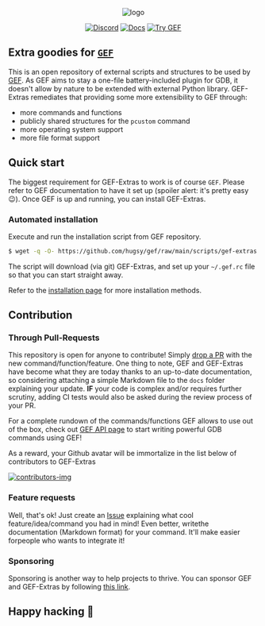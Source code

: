 <p align="center">
  <img src="https://i.imgur.com/KW9Bt8D.png" alt="logo"/>
</p>

<p align="center">
    <a href="https://discord.gg/HCS8Hg7"><img alt="Discord" src="https://img.shields.io/badge/Discord-BlahCats-yellow"></a>
  <a href="https://hugsy.github.io/gef-extras"><img alt="Docs" src="https://img.shields.io/badge/Docs-gh--pages-brightgreen"></a>
  <a title="Use the IDs: gef/gef-demo" href="https://demo.gef.blah.cat"><img alt="Try GEF" src="https://img.shields.io/badge/Demo-Try%20GEF%20Live-blue"></a>
</p>

## Extra goodies for [`GEF`](https://github.com/hugsy/gef)

This is an open repository of external scripts and structures to be used by [GEF](https://github.com/hugsy/gef). As GEF aims to stay a one-file battery-included plugin for GDB, it doesn't allow by nature to be extended with external Python library. GEF-Extras remediates that providing some more extensibility to GEF through:

  - more commands and functions
  - publicly shared structures for the `pcustom` command
  - more operating system support
  - more file format support


## Quick start

The biggest requirement for GEF-Extras to work is of course `GEF`. Please refer to GEF documentation to have it set up (spoiler alert: it's pretty easy 😉). Once GEF is up and running, you can install GEF-Extras.

### Automated installation

Execute and run the installation script from GEF repository.

```bash
$ wget -q -O- https://github.com/hugsy/gef/raw/main/scripts/gef-extras.sh | sh
```

The script will download (via git) GEF-Extras, and set up your `~/.gef.rc` file so that you can start straight away.

Refer to the [installation page](install.md) for more installation methods.



## Contribution

### Through Pull-Requests

This repository is open for anyone to contribute! Simply [drop a PR](https://github.com/hugsy/gef-scripts/pulls) with the new command/function/feature. One thing to note, GEF and GEF-Extras have become what they are today thanks to an up-to-date documentation, so considering attaching a simple Markdown file to the `docs` folder explaining your update. **IF** your code is complex and/or requires further scrutiny, adding CI tests would also be asked during the review process of your PR.

For a complete rundown of the commands/functions GEF allows to use out of the box, check out [GEF API page](https://gef.github.io/gef/api/) to start writing powerful GDB commands using GEF!

As a reward, your Github avatar will be immortalize in the list below of contributors to GEF-Extras

[ ![contributors-img](https://contrib.rocks/image?repo=hugsy/gef-extras) ](https://github.com/hugsy/gef-extras/graphs/contributors)


### Feature requests

Well, that's ok! Just create an [Issue](https://github.com/hugsy/gef-extras/issues) explaining what cool feature/idea/command you had in mind! Even better, writethe documentation (Markdown format) for your command. It'll make easier forpeople who wants to integrate it!


### Sponsoring

Sponsoring is another way to help projects to thrive. You can sponsor GEF and GEF-Extras by following [this link](https://github.com/sponsors/hugsy).


## Happy hacking 🍻
